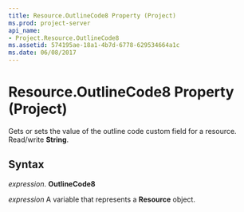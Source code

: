 ```yaml
---
title: Resource.OutlineCode8 Property (Project)
ms.prod: project-server
api_name:
- Project.Resource.OutlineCode8
ms.assetid: 574195ae-18a1-4b7d-6778-629534664a1c
ms.date: 06/08/2017
---
```



# Resource.OutlineCode8 Property (Project)

 Gets or sets the value of the outline code custom field for a resource. Read/write **String**.


## Syntax

 _expression_. **OutlineCode8**

 _expression_ A variable that represents a **Resource** object.


